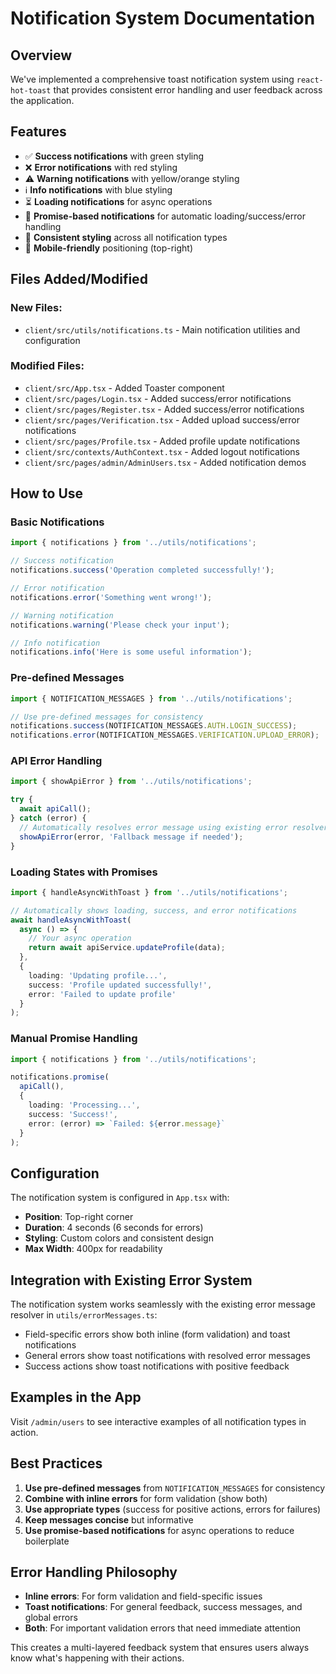 # Notification System Documentation

## Overview

We've implemented a comprehensive toast notification system using `react-hot-toast` that provides consistent error handling and user feedback across the application.

## Features

- ✅ **Success notifications** with green styling
- ❌ **Error notifications** with red styling 
- ⚠️ **Warning notifications** with yellow/orange styling
- ℹ️ **Info notifications** with blue styling
- ⏳ **Loading notifications** for async operations
- 🎯 **Promise-based notifications** for automatic loading/success/error handling
- 🎨 **Consistent styling** across all notification types
- 📱 **Mobile-friendly** positioning (top-right)

## Files Added/Modified

### New Files:
- `client/src/utils/notifications.ts` - Main notification utilities and configuration

### Modified Files:
- `client/src/App.tsx` - Added Toaster component
- `client/src/pages/Login.tsx` - Added success/error notifications
- `client/src/pages/Register.tsx` - Added success/error notifications
- `client/src/pages/Verification.tsx` - Added upload success/error notifications
- `client/src/pages/Profile.tsx` - Added profile update notifications
- `client/src/contexts/AuthContext.tsx` - Added logout notifications
- `client/src/pages/admin/AdminUsers.tsx` - Added notification demos

## How to Use

### Basic Notifications

```typescript
import { notifications } from '../utils/notifications';

// Success notification
notifications.success('Operation completed successfully!');

// Error notification
notifications.error('Something went wrong!');

// Warning notification
notifications.warning('Please check your input');

// Info notification
notifications.info('Here is some useful information');
```

### Pre-defined Messages

```typescript
import { NOTIFICATION_MESSAGES } from '../utils/notifications';

// Use pre-defined messages for consistency
notifications.success(NOTIFICATION_MESSAGES.AUTH.LOGIN_SUCCESS);
notifications.error(NOTIFICATION_MESSAGES.VERIFICATION.UPLOAD_ERROR);
```

### API Error Handling

```typescript
import { showApiError } from '../utils/notifications';

try {
  await apiCall();
} catch (error) {
  // Automatically resolves error message using existing error resolver
  showApiError(error, 'Fallback message if needed');
}
```

### Loading States with Promises

```typescript
import { handleAsyncWithToast } from '../utils/notifications';

// Automatically shows loading, success, and error notifications
await handleAsyncWithToast(
  async () => {
    // Your async operation
    return await apiService.updateProfile(data);
  },
  {
    loading: 'Updating profile...',
    success: 'Profile updated successfully!',
    error: 'Failed to update profile'
  }
);
```

### Manual Promise Handling

```typescript
import { notifications } from '../utils/notifications';

notifications.promise(
  apiCall(),
  {
    loading: 'Processing...',
    success: 'Success!',
    error: (error) => `Failed: ${error.message}`
  }
);
```

## Configuration

The notification system is configured in `App.tsx` with:
- **Position**: Top-right corner
- **Duration**: 4 seconds (6 seconds for errors)
- **Styling**: Custom colors and consistent design
- **Max Width**: 400px for readability

## Integration with Existing Error System

The notification system works seamlessly with the existing error message resolver in `utils/errorMessages.ts`:

- Field-specific errors show both inline (form validation) and toast notifications
- General errors show toast notifications with resolved error messages
- Success actions show toast notifications with positive feedback

## Examples in the App

Visit `/admin/users` to see interactive examples of all notification types in action.

## Best Practices

1. **Use pre-defined messages** from `NOTIFICATION_MESSAGES` for consistency
2. **Combine with inline errors** for form validation (show both)
3. **Use appropriate types** (success for positive actions, errors for failures)
4. **Keep messages concise** but informative
5. **Use promise-based notifications** for async operations to reduce boilerplate

## Error Handling Philosophy

- **Inline errors**: For form validation and field-specific issues
- **Toast notifications**: For general feedback, success messages, and global errors
- **Both**: For important validation errors that need immediate attention

This creates a multi-layered feedback system that ensures users always know what's happening with their actions. 